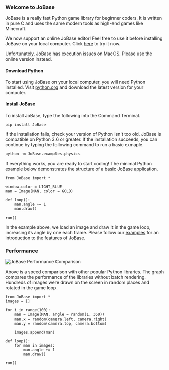 ### Welcome to JoBase

JoBase is a really fast Python game library for beginner coders.
It is written in pure C and uses the same modern tools as high-end games like Minecraft.

We now support an online JoBase editor!
Feel free to use it before installing JoBase on your local computer.
Click [here](https://jobase.org/Browser) to try it now.

Unfortunately, JoBase has execution issues on MacOS.
Please use the online version instead.

#### Download Python

To start using JoBase on your local computer, you will need Python installed.
Visit [python.org](https://python.org/downloads) and download the latest version for your computer.

#### Install JoBase

To install JoBase, type the following into the Command Terminal.

```
pip install JoBase
```

If the installation fails, check your version of Python isn't too old.
JoBase is compatible on Python 3.6 or greater.
If the installation succeeds, you can continue by typing the following command to run a basic exmaple.

```
python -m JoBase.examples.physics
```

If everything works, you are ready to start coding!
The minimal Python example below demonstrates the structure of a basic JoBase application.

```
from JoBase import *

window.color = LIGHT_BLUE
man = Image(MAN, color = GOLD)

def loop():
    man.angle += 1
    man.draw()

run()
```

In the example above, we load an image and draw it in the game loop, increasing its angle by one each frame.
Please follow our [examples](https://jobase.org/examples) for an introduction to the features of JoBase.

### Performance

![JoBase Performance Comparison](https://jobase.org/assets/images/graph.png)

Above is a speed comparison with other popular Python libraries.
The graph compares the performance of the libraries without batch rendering.
Hundreds of images were drawn on the screen in random places and rotated in the game loop.

```
from JoBase import *
images = []

for i in range(100):
    man = Image(MAN, angle = random(1, 360))
    man.x = random(camera.left, camera.right)
    man.y = random(camera.top, camera.bottom)

    images.append(man)

def loop():
    for man in images:
        man.angle += 1
        man.draw()

run()
```
